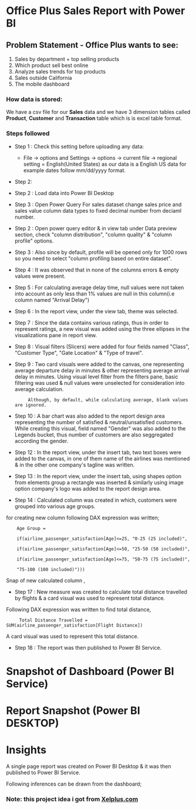 # Office Plus Sales Report with Power BI

## Problem Statement - Office Plus wants to see:
1. Sales by department + top selling products
2. Which product sell best online
3. Analyze sales trends for top products
4. Sales outside California
5. The mobile dashboard

### How data is stored: 
We have a csv file for our **Sales** data and we have 3 dimension tables called **Product**, **Customer** and **Transaction** table which is is excel table format.

### Steps followed 
- Step 1 : Check this setting before uploading any data:
  - File -> options and Settings -> options -> current file -> regional setting = English(United States) as our data is a English US data for example dates follow mm/dd/yyyy format.
- Step 2: 

- Step 2 : Load data into Power BI Desktop
- Step 3 : Open Power Query For sales dataset change sales price and sales value column data types to fixed decimal number from deciaml number. 










- Step 2 : Open power query editor & in view tab under Data preview section, check "column distribution", "column quality" & "column profile" options.
- Step 3 : Also since by default, profile will be opened only for 1000 rows so you need to select "column profiling based on entire dataset".
- Step 4 : It was observed that in none of the columns errors & empty values were present.

- Step 5 : For calculating average delay time, null values were not taken into account as only less than 1% values are null in this column(i.e column named "Arrival Delay") 
- Step 6 : In the report view, under the view tab, theme was selected.
- Step 7 : Since the data contains various ratings, thus in order to represent ratings, a new visual was added using the three ellipses in the visualizations pane in report view. 
- Step 8 : Visual filters (Slicers) were added for four fields named "Class", "Customer Type", "Gate Location" & "Type of travel".
- Step 9 : Two card visuals were added to the canvas, one representing average departure delay in minutes & other representing average arrival delay in minutes.
           Using visual level filter from the filters pane, basic filtering was used & null values were unselected for consideration into average calculation.
           
           Although, by default, while calculating average, blank values are ignored.
- Step 10 : A bar chart was also added to the report design area representing the number of satisfied & neutral/unsatisfied customers. While creating this visual, field named "Gender" was also added to the Legends bucket, thus number of customers are also seggregated according the gender. 

- Step 12 : In the report view, under the insert tab, two text boxes were added to the canvas, in one of them name of the airlines was mentioned & in the other one company's tagline was written.
- Step 13 : In the report view, under the insert tab, using shapes option from elements group a rectangle was inserted & similarly using image option company's logo was added to the report design area. 
- Step 14 : Calculated column was created in which, customers were grouped into various age groups.

for creating new column following DAX expression was written;
       
        Age Group = 
        
        if(airline_passenger_satisfaction[Age]<=25, "0-25 (25 included)",
        
        if(airline_passenger_satisfaction[Age]<=50, "25-50 (50 included)",
        
        if(airline_passenger_satisfaction[Age]<=75, "50-75 (75 included)",
        
        "75-100 (100 included)")))
        
Snap of new calculated column ,


 - Step 17 : New measure was created to calculate total distance travelled by flights & a card visual was used to represent total distance.
 
 Following DAX expression was written to find total distance,
 
         Total Distance Travelled = SUM(airline_passenger_satisfaction[Flight Distance])
    
 A card visual was used to represent this total distance.
 
 
 - Step 18 : The report was then published to Power BI Service.
 

# Snapshot of Dashboard (Power BI Service)



 
 # Report Snapshot (Power BI DESKTOP)

 


# Insights

A single page report was created on Power BI Desktop & it was then published to Power BI Service.

Following inferences can be drawn from the dashboard;


###  Note: this project idea i got from [Xelplus.com](https://www.xelplus.com/)
